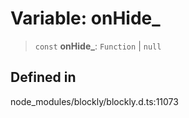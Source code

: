 # Variable: onHide\_

> `const` **onHide\_**: `Function` \| `null`

## Defined in

node_modules/blockly/blockly.d.ts:11073
